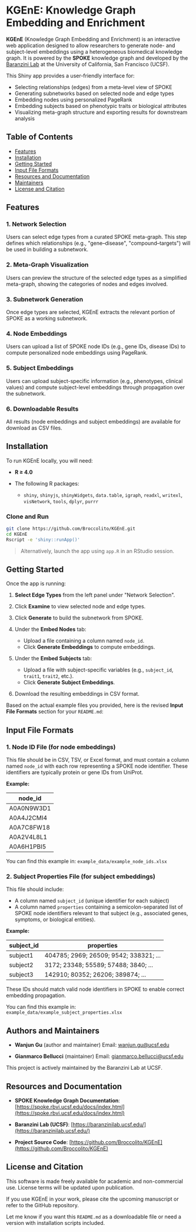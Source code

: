 # KGEnE: Knowledge Graph Embedding and Enrichment

**KGEnE** (Knowledge Graph Embedding and Enrichment) is an interactive web application designed to allow researchers to generate node- and subject-level embeddings using a heterogeneous biomedical knowledge graph. It is powered by the **SPOKE** knowledge graph and developed by the [Baranzini Lab](https://baranzinilab.ucsf.edu/) at the University of California, San Francisco (UCSF).

This Shiny app provides a user-friendly interface for:

* Selecting relationships (edges) from a meta-level view of SPOKE
* Generating subnetworks based on selected node and edge types
* Embedding nodes using personalized PageRank
* Embedding subjects based on phenotypic traits or biological attributes
* Visualizing meta-graph structure and exporting results for downstream analysis



## Table of Contents

* [Features](#features)
* [Installation](#installation)
* [Getting Started](#getting-started)
* [Input File Formats](#input-file-formats)
* [Resources and Documentation](#resources-and-documentation)
* [Maintainers](#maintainers)
* [License and Citation](#license-and-citation)



## Features

### 1. Network Selection

Users can select edge types from a curated SPOKE meta-graph. This step defines which relationships (e.g., "gene–disease", "compound–targets") will be used in building a subnetwork.

### 2. Meta-Graph Visualization

Users can preview the structure of the selected edge types as a simplified meta-graph, showing the categories of nodes and edges involved.

### 3. Subnetwork Generation

Once edge types are selected, KGEnE extracts the relevant portion of SPOKE as a working subnetwork.

### 4. Node Embeddings

Users can upload a list of SPOKE node IDs (e.g., gene IDs, disease IDs) to compute personalized node embeddings using PageRank.

### 5. Subject Embeddings

Users can upload subject-specific information (e.g., phenotypes, clinical values) and compute subject-level embeddings through propagation over the subnetwork.

### 6. Downloadable Results

All results (node embeddings and subject embeddings) are available for download as CSV files.



## Installation

To run KGEnE locally, you will need:

* **R ≥ 4.0**
* The following R packages:

  * `shiny`, `shinyjs`, `shinyWidgets`, `data.table`, `igraph`, `readxl`, `writexl`, `visNetwork`, `tools`, `dplyr`, `purrr`

### Clone and Run

```bash
git clone https://github.com/Broccolito/KGEnE.git
cd KGEnE
Rscript -e 'shiny::runApp()'
```

> Alternatively, launch the app using `app.R` in an RStudio session.



## Getting Started

Once the app is running:

1. **Select Edge Types** from the left panel under "Network Selection".
2. Click **Examine** to view selected node and edge types.
3. Click **Generate** to build the subnetwork from SPOKE.
4. Under the **Embed Nodes** tab:

   * Upload a file containing a column named `node_id`.
   * Click **Generate Embeddings** to compute embeddings.
5. Under the **Embed Subjects** tab:

   * Upload a file with subject-specific variables (e.g., `subject_id`, `trait1`, `trait2`, etc.).
   * Click **Generate Subject Embeddings**.
6. Download the resulting embeddings in CSV format.



Based on the actual example files you provided, here is the revised **Input File Formats** section for your `README.md`:



## Input File Formats

### 1. Node ID File (for node embeddings)

This file should be in CSV, TSV, or Excel format, and must contain a column named `node_id` with each row representing a SPOKE node identifier. These identifiers are typically protein or gene IDs from UniProt.

**Example:**

| node\_id   |
| ---------- |
| A0A0N9W3D1 |
| A0A4J2CMI4 |
| A0A7C8FW18 |
| A0A2V4L8L1 |
| A0A6H1PBI5 |

You can find this example in: `example_data/example_node_ids.xlsx`



### 2. Subject Properties File (for subject embeddings)

This file should include:

* A column named `subject_id` (unique identifier for each subject)
* A column named `properties` containing a semicolon-separated list of SPOKE node identifiers relevant to that subject (e.g., associated genes, symptoms, or biological entities).

**Example:**

| subject\_id | properties                             |
| ----------- | -------------------------------------- |
| subject1    | 404785; 2969; 26509; 9542; 338321; ... |
| subject2    | 3172; 23348; 55589; 57488; 3840; ...   |
| subject3    | 142910; 80352; 26206; 389874; ...      |

These IDs should match valid node identifiers in SPOKE to enable correct embedding propagation.

You can find this example in: `example_data/example_subject_properties.xlsx`


## Authors and Maintainers

* **Wanjun Gu** (author and maintainer) 
  Email: [wanjun.gu@ucsf.edu](mailto:wanjun.gu@ucsf.edu)

* **Gianmarco Bellucci** (maintainer) 
  Email: [gianmarco.bellucci@ucsf.edu](mailto:gianmarco.bellucci@ucsf.edu)

This project is actively maintained by the Baranzini Lab at UCSF.


## Resources and Documentation

* **SPOKE Knowledge Graph Documentation**:
  [https://spoke.rbvi.ucsf.edu/docs/index.html](https://spoke.rbvi.ucsf.edu/docs/index.html)

* **Baranzini Lab (UCSF)**:
  [https://baranzinilab.ucsf.edu/](https://baranzinilab.ucsf.edu/)

* **Project Source Code**:
  [https://github.com/Broccolito/KGEnE](https://github.com/Broccolito/KGEnE)


## License and Citation

This software is made freely available for academic and non-commercial use. License terms will be updated upon publication.

If you use KGEnE in your work, please cite the upcoming manuscript or refer to the GitHub repository.



Let me know if you want this `README.md` as a downloadable file or need a version with installation scripts included.
